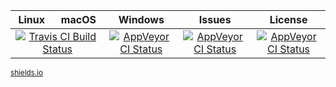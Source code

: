 
<table>
  <thead>
    <tr>
      <th>Linux</th>
      <th>macOS</th>
      <th>Windows</th>
      <th>Issues</th>
      <th>License</th>
    </tr>
  </thead>
  <tbody>
    <tr>
      <td colspan="2" align="center">
        <a target="_blank" href="https://travis-ci.org/c37/controller-desktop"><img src="https://img.shields.io/travis/c37/controller-desktop.svg" alt="Travis CI Build Status"></a>
      </td>
      <td align="center">
        <a target="_blank" href="https://ci.appveyor.com/project/CiroCesarMaciel/controller-desktop"><img src="https://ci.appveyor.com/api/projects/status/mxbbr3tus3htwy9w?svg=true" alt="AppVeyor CI Status"></a>
      </td>
      <td align="center">
        <a target="_blank" href="https://github.com/c37/controller-desktop/issues"><img src="https://img.shields.io/github/issues/c37/controller-desktop.svg" alt="AppVeyor CI Status"></a>
      </td>
      <td align="center">
        <a target="_blank" href="https://raw.githubusercontent.com/c37/controller-desktop/master/LICENSE"><img src="https://img.shields.io/badge/license-CC0-blue.svg" alt="AppVeyor CI Status"></a>
      </td>
    </tr>
  </tbody>
</table>


<sup>
  <a target="_blank" href="https://shields.io/">
    shields.io
  </a>
</sup>